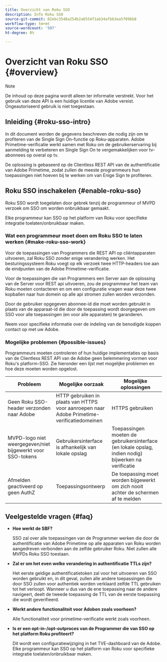 ```yaml
---
title: Overzicht van Roku SSO
description: Info Roku SSO
source-git-commit: 02ebc3548a254b2a6554f1ab34afbb3ea5f09bb8
workflow-type: tm+mt
source-wordcount: '507'
ht-degree: 0%

---
```


# Overzicht van Roku SSO {#overview}

>[!NOTE]
>
>De inhoud op deze pagina wordt alleen ter informatie verstrekt. Voor het gebruik van deze API is een huidige licentie van Adobe vereist. Ongeautoriseerd gebruik is niet toegestaan.

## Inleiding {#roku-sso-intro}

In dit document worden de gegevens beschreven die nodig zijn om te profiteren van de Single Sign On-functie op Roku-apparaten. Adobe Primetime-verificatie werkt samen met Roku om de gebruikerservaring bij aanmelding te verbeteren en Single Sign On te vergemakkelijken voor tv-abonnees op overal op tv.

De oplossing is gebaseerd op de Clientless REST API van de authentificatie van Adobe Primetime, zodat zullen de meeste programmeurs hun toepassingen niet hoeven bij te werken om van Enige Sign te profiteren.

## Roku SSO inschakelen {#enable-roku-sso}

Roku SSO wordt toegelaten door gebrek tenzij de programmeur of MVPD verzoek om SSO om worden onbruikbaar gemaakt.

Elke programmeur kan SSO op het platform van Roku voor specifieke integratie toelaten/onbruikbaar maken.

### Wat een programmeur moet doen om Roku SSO te laten werken {#make-roku-sso-work}

Voor de toepassingen van Programmers die REST API op cliëntapparaten uitvoeren, zal Roku SSO zonder enige verandering werken. Het besturingssysteem Roku voegt op elk verzoek twee HTTP-headers toe aan de eindpunten van de Adobe Primetime-verificatie.

Voor de toepassingen die van Programmers een Server aan de oplossing van de Server voor REST api uitvoeren, zou de programmeur het team van Roku moeten contacteren en om een configuratie vragen waar deze twee kopballen naar hun domein op alle api stromen zullen worden verzonden.

Door de gebruiker opgegeven abonnee-id die moet worden gebruikt in plaats van de apparaat-id die door de toepassing wordt doorgegeven om SSO voor alle toepassingen (en voor alle apparaten) te garanderen.

Neem voor specifieke informatie over de indeling van de benodigde koppen contact op met uw Adobe.

### Mogelijke problemen {#possible-issues}

Programmeurs moeten controleren of hun huidige implementaties op basis van de Clientless REST API van de Adobe geen belemmering vormen voor Roku&#39;s platform-SSO. Zie hieronder een lijst met mogelijke problemen en hoe deze moeten worden opgelost.

| Probleem | Mogelijke oorzaak | Mogelijke oplossingen |
|-|-|-|
| Geen Roku SSO-header verzonden naar Adobe | HTTP gebruiken in plaats van HTTPS voor aanroepen naar Adobe Primetime-verificatiedomeinen | HTTPS gebruiken |
| MVPD-logo niet weergegeven/niet bijgewerkt voor SSO-tokens | Gebruikersinterface is afhankelijk van lokale opslag | Toepassingen moeten de gebruikersinterface (en lokale opslag, indien nodig) bijwerken na verificatie |
| Afmelden geactiveerd op geen AuthZ | Toepassingsontwerp | De toepassing moet worden bijgewerkt om zich nooit achter de schermen af te melden |

## Veelgestelde vragen {#faq}

* **Hoe werkt de SBF?**

  SSO zal over alle toepassingen van de Programmer werken die door de authentificatie van Adobe Primetime op alle apparaten van Roku worden aangedreven verbonden aan de zelfde gebruiker Roku.
Niet zullen alle MVPDs Roku SSO toestaan.

* **Zal er om het even welke verandering in authentificatie TTLs zijn?**

  Het eerste geldige authentificatietoken zal voor het uitvoeren van SSO worden gebruikt en, in dit geval, zullen alle andere toepassingen die door SSO zullen voor authentiek worden verklaard zelfde TTL gebruiken tot het verloopt. Wanneer u dus van de ene toepassing naar de andere navigeert, deelt de tweede toepassing de TTL van de eerste toepassing die wordt geverifieerd.

* **Werkt andere functionaliteit voor Adoben zoals voorheen?**

  Alle functionaliteit voor primetime-verificatie werkt zoals voorheen.

* **Is er een opt-in-/opt-outproces van de Programmer die van SSO op het platform Roku profiteert?**

  Dit wordt een configuratiewijziging in het TVE-dashboard van de Adobe. Elke programmeur kan SSO op het platform van Roku voor specifieke integratie toelaten/onbruikbaar maken.
